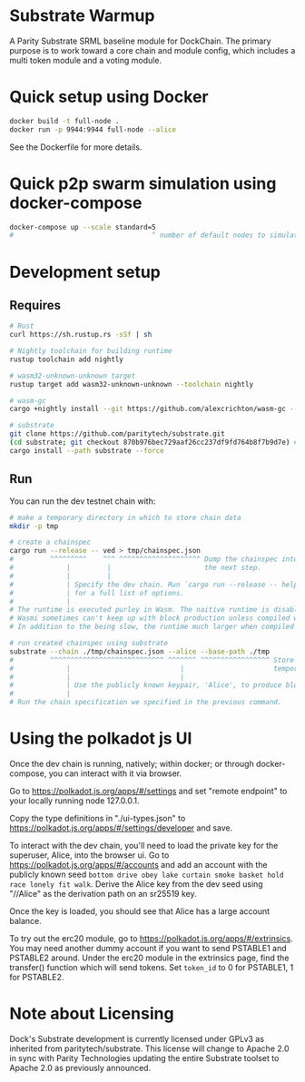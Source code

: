 # Substrate Warmup

A Parity Substrate SRML baseline module for DockChain. The primary purpose is to work toward a core
chain and module config, which includes a multi token module and a voting module.

# Quick setup using Docker

```bash
docker build -t full-node .
docker run -p 9944:9944 full-node --alice
```

See the Dockerfile for more details.

# Quick p2p swarm simulation using docker-compose

```bash
docker-compose up --scale standard=5
#                                  ^ number of default nodes to simulate
```

# Development setup

## Requires

```bash
# Rust
curl https://sh.rustup.rs -sSf | sh

# Nightly toolchain for building runtime
rustup toolchain add nightly

# wasm32-unknown-unknown target
rustup target add wasm32-unknown-unknown --toolchain nightly

# wasm-gc
cargo +nightly install --git https://github.com/alexcrichton/wasm-gc --force

# substrate
git clone https://github.com/paritytech/substrate.git
(cd substrate; git checkout 870b976bec729aaf26cc237df9fd764b8f7b9d7e) # our current pinned version
cargo install --path substrate --force
```

## Run

You can run the dev testnet chain with:

```bash
# make a temporary directory in which to store chain data
mkdir -p tmp

# create a chainspec
cargo run --release -- ved > tmp/chainspec.json
#         ^^^^^^^^^    ^^^ ^^^^^^^^^^^^^^^^^^^^ Dump the chainspec into a file which we'll use in
#             |         |                       the next step.
#             |         |
#             | Specify the dev chain. Run `cargo run --release -- help`
#             | for a full list of options.
#             |
# The runtime is executed purley in Wasm. The naitive runtime is disabled for this chain.
# Wasmi sometimes can't keep up with block production unless compiled with optimizations.
# In addition to the being slow, the runtime much larger when compiled without --release.

# run created chainspec using substrate
substrate --chain ./tmp/chainspec.json --alice --base-path ./tmp
#         ^^^^^^^^^^^^^^^^^^^^^^^^^^^^ ^^^^^^^ ^^^^^^^^^^^^^^^^^ Store chain data in a
#             |                           |                      temporary directory.
#             |                           |
#             | Use the publicly known keypair, 'Alice', to produce blocks.
#             |
# Run the chain specification we specified in the previous command.
```

# Using the polkadot js UI

Once the dev chain is running, natively; within docker; or through docker-compose, you can interact
with it via browser.

Go to https://polkadot.js.org/apps/#/settings and set "remote endpoint" to your locally running node 127.0.0.1.

Copy the type definitions in "./ui-types.json" to https://polkadot.js.org/apps/#/settings/developer and save.

To interact with the dev chain, you'll need to load the private key for the superuser, Alice, into the browser ui.
Go to https://polkadot.js.org/apps/#/accounts and add an account with the publicly known seed
`bottom drive obey lake curtain smoke basket hold race lonely fit walk`. Derive the Alice key from the dev seed
using "//Alice" as the derivation path on an sr25519 key.

Once the key is loaded, you should see that Alice has a large account balance.

To try out the erc20 module, go to https://polkadot.js.org/apps/#/extrinsics. You may need another dummy
account if you want to send PSTABLE1 and PSTABLE2 around. Under the erc20 module in the extrinsics page, find
the transfer() function which will send tokens. Set `token_id` to 0 for PSTABLE1, 1 for PSTABLE2.

# Note about Licensing

Dock's Substrate development is currently licensed under GPLv3 as inherited from paritytech/substrate. This license will change to Apache 2.0 in sync with Parity Technologies updating the entire Substrate toolset to Apache 2.0 as previously announced.
